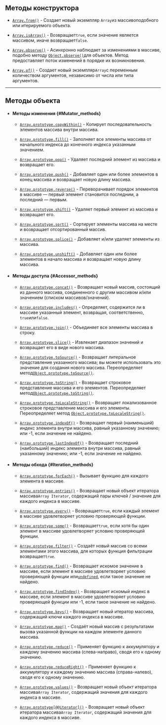 ## Методы конструктора

* [`Array.from()`](https://developer.mozilla.org/ru/docs/Web/JavaScript/Reference/Global_Objects/Array/from) - Создает новый экземпляр `Array`из массивоподобного или итерируемого объекта.

* [`Array.isArray()`](https://developer.mozilla.org/ru/docs/Web/JavaScript/Reference/Global_Objects/Array/isArray) - Возвращает`true`, если значение является массивом, иначе возвращает`false`.

* [`Array.observe()`](https://developer.mozilla.org/ru/docs/Web/JavaScript/Reference/Global_Objects/Array/observe) - Асинхронно наблюдает за изменениями в массиве, подобно методу [`Object.observe()`](https://developer.mozilla.org/ru/docs/Web/JavaScript/Reference/Global_Objects/Object/observe)для объектов. Метод предоставляет поток изменений в порядке их возникновения.

* [`Array.of()`](https://developer.mozilla.org/ru/docs/Web/JavaScript/Reference/Global_Objects/Array/of) - Создает новый экземпляр`Array`с переменным количеством аргументов, независимо от числа или типа аргументов.

---

## Методы объекта

* #### Методы изменения {#Mutator_methods}

  * [`Array.prototype.copyWithin()`](https://developer.mozilla.org/ru/docs/Web/JavaScript/Reference/Global_Objects/Array/copyWithin) - Копирует последовательность элементов массива внутри массива.

  * [`Array.prototype.fill()`](https://developer.mozilla.org/ru/docs/Web/JavaScript/Reference/Global_Objects/Array/fill) - Заполняет все элементы массива от начального индекса до конечного индекса указанным значением.

  * [`Array.prototype.pop()`](https://developer.mozilla.org/ru/docs/Web/JavaScript/Reference/Global_Objects/Array/pop) - Удаляет последний элемент из массива и возвращает его.

  * [`Array.prototype.push()`](https://developer.mozilla.org/ru/docs/Web/JavaScript/Reference/Global_Objects/Array/push) - Добавляет один или более элементов в конец массива и возвращает новую длину массива.

  * [`Array.prototype.reverse()`](https://developer.mozilla.org/ru/docs/Web/JavaScript/Reference/Global_Objects/Array/reverse) - Переворачивает порядок элементов в массиве — первый элемент становится последним, а последний — первым.

  * [`Array.prototype.shift()`](https://developer.mozilla.org/ru/docs/Web/JavaScript/Reference/Global_Objects/Array/shift) - Удаляет первый элемент из массива и возвращает его.

  * [`Array.prototype.sort()`](https://developer.mozilla.org/ru/docs/Web/JavaScript/Reference/Global_Objects/Array/sort) - Сортирует элементы массива на месте и возвращает отсортированный массив.

  * [`Array.prototype.splice()`](https://developer.mozilla.org/ru/docs/Web/JavaScript/Reference/Global_Objects/Array/splice) - Добавляет и/или удаляет элементы из массива.

  * [`Array.prototype.unshift()`](https://developer.mozilla.org/ru/docs/Web/JavaScript/Reference/Global_Objects/Array/unshift) - Добавляет один или более элементов в начало массива и возвращает новую длину массива.
* #### Методы доступа {#Accessor_methods}

  * [`Array.prototype.concat()`](https://developer.mozilla.org/ru/docs/Web/JavaScript/Reference/Global_Objects/Array/concat) - Возвращает новый массив, состоящий из данного массива, соединенного с другим массивом и/или значением \(списком массивов/значений\).

  * [`Array.prototype.includes()`](https://developer.mozilla.org/ru/docs/Web/JavaScript/Reference/Global_Objects/Array/includes) - Определяет, содержится ли в массиве указанный элемент, возвращая, соответственно, `true`или`false`.

  * [`Array.prototype.join()`](https://developer.mozilla.org/ru/docs/Web/JavaScript/Reference/Global_Objects/Array/join) - Объединяет все элементы массива в строку.

  * [`Array.prototype.slice()`](https://developer.mozilla.org/ru/docs/Web/JavaScript/Reference/Global_Objects/Array/slice) - Извлекает диапазон значений и возвращает его в виде нового массива.

  * [`Array.prototype.toSource()`](https://developer.mozilla.org/ru/docs/Web/JavaScript/Reference/Global_Objects/Array/toSource) - Возвращает литеральное представление указанного массива; вы можете использовать это значение для создания нового массива. Переопределяет метод[`Object.prototype.toSource()`](https://developer.mozilla.org/ru/docs/Web/JavaScript/Reference/Global_Objects/Object/toSource).

  * [`Array.prototype.toString()`](https://developer.mozilla.org/ru/docs/Web/JavaScript/Reference/Global_Objects/Array/toString) - Возвращает строковое представление массива и его элементов. Переопределяет метод[`Object.prototype.toString()`](https://developer.mozilla.org/ru/docs/Web/JavaScript/Reference/Global_Objects/Object/toString).

  * [`Array.prototype.toLocaleString()`](https://developer.mozilla.org/ru/docs/Web/JavaScript/Reference/Global_Objects/Array/toLocaleString) - Возвращает локализованное строковое представление массива и его элементы. Переопределяет метод [`Object.prototype.toLocaleString()`](https://developer.mozilla.org/ru/docs/Web/JavaScript/Reference/Global_Objects/Object/toLocaleString).

  * [`Array.prototype.indexOf()`](https://developer.mozilla.org/ru/docs/Web/JavaScript/Reference/Global_Objects/Array/indexOf) - Возвращает первый \(наименьший\) индекс элемента внутри массива, равный указанному значению; или -1, если значение не найдено.

  * [`Array.prototype.lastIndexOf()`](https://developer.mozilla.org/ru/docs/Web/JavaScript/Reference/Global_Objects/Array/lastIndexOf) - Возвращает последний \(наибольший\) индекс элемента внутри массива, равный указанному значению; или -1, если значение не найдено.
* #### Методы обхода {#Iteration_methods}

  * [`Array.prototype.forEach()`](https://developer.mozilla.org/ru/docs/Web/JavaScript/Reference/Global_Objects/Array/forEach) - Вызывает функцию для каждого элемента в массиве.

  * [`Array.prototype.entries()`](https://developer.mozilla.org/ru/docs/Web/JavaScript/Reference/Global_Objects/Array/entries) - Возвращает новый объект итератора массива`Array Iterator`, содержащий пары ключей / значение для каждого индекса в массиве.

  * [`Array.prototype.every()`](https://developer.mozilla.org/ru/docs/Web/JavaScript/Reference/Global_Objects/Array/every) - Возвращает`true`, если каждый элемент в массиве удовлетворяет условию проверяющей функции.

  * [`Array.prototype.some()`](https://developer.mozilla.org/ru/docs/Web/JavaScript/Reference/Global_Objects/Array/some) - Возвращает`true`, если хотя бы один элемент в массиве удовлетворяет условию проверяющей функции.

  * [`Array.prototype.filter()`](https://developer.mozilla.org/ru/docs/Web/JavaScript/Reference/Global_Objects/Array/filter) - Создаёт новый массив со всеми элементами этого массива, для которых функция фильтрации возвращает`true`.

  * [`Array.prototype.find()`](https://developer.mozilla.org/ru/docs/Web/JavaScript/Reference/Global_Objects/Array/find) - Возвращает искомое значение в массиве, если элемент в массиве удовлетворяет условию проверяющей функции или[`undefined`](https://developer.mozilla.org/ru/docs/Web/JavaScript/Reference/Global_Objects/undefined), если такое значение не найдено.

  * [`Array.prototype.findIndex()`](https://developer.mozilla.org/ru/docs/Web/JavaScript/Reference/Global_Objects/Array/findIndex) - Возвращает искомый индекс в массиве, если элемент в массиве удовлетворяет условию проверяющей функции или -1, если такое значение не найдено.

  * [`Array.prototype.keys()`](https://developer.mozilla.org/ru/docs/Web/JavaScript/Reference/Global_Objects/Array/keys) - Возвращает новый итератор массива, содержащий ключи каждого индекса в массиве.

  * [`Array.prototype.map()`](https://developer.mozilla.org/ru/docs/Web/JavaScript/Reference/Global_Objects/Array/map) - Создаёт новый массив с результатами вызова указанной функции на каждом элементе данного массива.

  * [`Array.prototype.reduce()`](https://developer.mozilla.org/ru/docs/Web/JavaScript/Reference/Global_Objects/Array/reduce) - Применяет функцию к аккумулятору и каждому значению массива \(слева-направо\), сводя его к одному значению.

  * [`Array.prototype.reduceRight()`](https://developer.mozilla.org/ru/docs/Web/JavaScript/Reference/Global_Objects/Array/reduceRight) - Применяет функцию к аккумулятору и каждому значению массива \(справа-налево\), сводя его к одному значению.

  * [`Array.prototype.values()`](https://developer.mozilla.org/ru/docs/Web/JavaScript/Reference/Global_Objects/Array/values) - Возвращает новый объект итератора массива`Array Iterator`, содержащий значения для каждого индекса в массиве.

  * [`Array.prototype[@@iterator]()`](https://developer.mozilla.org/ru/docs/Web/JavaScript/Reference/Global_Objects/Array/@@iterator) - Возвращает новый объект итератора массива`Array Iterator`, содержащий значения для каждого индекса в массиве.




